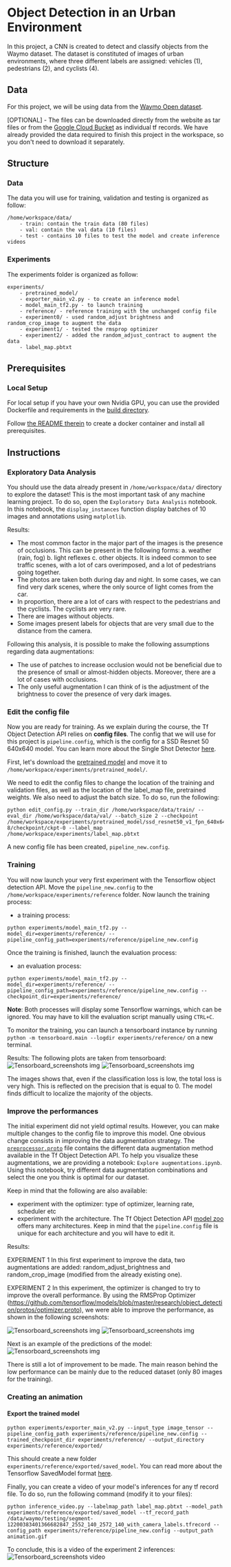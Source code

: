 # Object Detection in an Urban Environment
In this project, a CNN is created to detect and classify objects from the Waymo dataset.
The dataset is constituted of images of urban environments, where three different labels are assigned: vehicles (1), pedestrians (2), and cyclists (4).

## Data

For this project, we will be using data from the [Waymo Open dataset](https://waymo.com/open/).

[OPTIONAL] - The files can be downloaded directly from the website as tar files or from the [Google Cloud Bucket](https://console.cloud.google.com/storage/browser/waymo_open_dataset_v_1_2_0_individual_files/) as individual tf records. We have already provided the data required to finish this project in the workspace, so you don't need to download it separately.

## Structure

### Data

The data you will use for training, validation and testing is organized as follow:
```
/home/workspace/data/
    - train: contain the train data (80 files)
    - val: contain the val data (10 files)
    - test - contains 10 files to test the model and create inference videos
```

### Experiments
The experiments folder is organized as follow:
```
experiments/
    - pretrained_model/
    - exporter_main_v2.py - to create an inference model
    - model_main_tf2.py - to launch training
    - reference/ - reference training with the unchanged config file
    - experiment0/ - used random_adjust brightness and random_crop_image to augment the data
    - experiment1/ - tested the rmsprop optimizer
    - experiment2/ - added the random_adjust_contract to augment the data
    - label_map.pbtxt
```

## Prerequisites

### Local Setup

For local setup if you have your own Nvidia GPU, you can use the provided Dockerfile and requirements in the [build directory](./build).

Follow [the README therein](./build/README.md) to create a docker container and install all prerequisites.

## Instructions

### Exploratory Data Analysis

You should use the data already present in `/home/workspace/data/` directory to explore the dataset! This is the most important task of any machine learning project. 
To do so, open the `Exploratory Data Analysis` notebook. 
In this notebook, the `display_instances` function display batches of 10 images and annotations using `matplotlib`.

Results:
- The most common factor in the major part of the images is the presence of occlusions. This can be present in the following forms:
	a. weather (rain, fog)
	b. light reflexes
	c. other objects. It is indeed common to see traffic scenes, with a lot of cars overimposed, and a lot of pedestrians going together.
- The photos are taken both during day and night. In some cases, we can find very dark scenes, where the only source of light comes from the car.
- In proportion, there are a lot of cars with respect to the pedestrians and the cyclists. The cyclists are very rare.
- There are images without objects.
- Some images present labels for objects that are very small due to the distance from the camera.

Following this analysis, it is possible to make the following assumptions regarding data augmentations:
- The use of patches to increase occlusion would not be beneficial due to the presence of small or almost-hidden objects. Moreover, there are a lot of cases with occlusions.
- The only useful augmentation I can think of is the adjustment of the brightness to cover the presence of very dark images.


### Edit the config file

Now you are ready for training. As we explain during the course, the Tf Object Detection API relies on **config files**. The config that we will use for this project is `pipeline.config`, which is the config for a SSD Resnet 50 640x640 model. You can learn more about the Single Shot Detector [here](https://arxiv.org/pdf/1512.02325.pdf).

First, let's download the [pretrained model](http://download.tensorflow.org/models/object_detection/tf2/20200711/ssd_resnet50_v1_fpn_640x640_coco17_tpu-8.tar.gz) and move it to `/home/workspace/experiments/pretrained_model/`.

We need to edit the config files to change the location of the training and validation files, as well as the location of the label_map file, pretrained weights. We also need to adjust the batch size. To do so, run the following:
```
python edit_config.py --train_dir /home/workspace/data/train/ --eval_dir /home/workspace/data/val/ --batch_size 2 --checkpoint /home/workspace/experiments/pretrained_model/ssd_resnet50_v1_fpn_640x640_coco17_tpu-8/checkpoint/ckpt-0 --label_map /home/workspace/experiments/label_map.pbtxt
```
A new config file has been created, `pipeline_new.config`.

### Training

You will now launch your very first experiment with the Tensorflow object detection API. Move the `pipeline_new.config` to the `/home/workspace/experiments/reference` folder. Now launch the training process:
* a training process:
```
python experiments/model_main_tf2.py --model_dir=experiments/reference/ --pipeline_config_path=experiments/reference/pipeline_new.config
```
Once the training is finished, launch the evaluation process:
* an evaluation process:
```
python experiments/model_main_tf2.py --model_dir=experiments/reference/ --pipeline_config_path=experiments/reference/pipeline_new.config --checkpoint_dir=experiments/reference/
```

**Note**: Both processes will display some Tensorflow warnings, which can be ignored. You may have to kill the evaluation script manually using
`CTRL+C`.

To monitor the training, you can launch a tensorboard instance by running `python -m tensorboard.main --logdir experiments/reference/` on a new terminal.

Results:
The following plots are taken from tensorboard:
![Tensorboard_screenshots img](/tensorboard_screenshots/reference_loss.png "Reference loss")
![Tensorboard_screenshots img](/tensorboard_screenshots/reference_performance.png "Reference performance")

The images shows that, even if the classification loss is low, the total loss is very high. This is reflected on the precision that is equal to 0. The model finds difficult to localize the majority of the objects.

### Improve the performances

The initial experiment did not yield optimal results. However, you can make multiple changes to the config file to improve this model. One obvious change consists in improving the data augmentation strategy. The [`preprocessor.proto`](https://github.com/tensorflow/models/blob/master/research/object_detection/protos/preprocessor.proto) file contains the different data augmentation method available in the Tf Object Detection API. To help you visualize these augmentations, we are providing a notebook: `Explore augmentations.ipynb`. Using this notebook, try different data augmentation combinations and select the one you think is optimal for our dataset.

Keep in mind that the following are also available:
* experiment with the optimizer: type of optimizer, learning rate, scheduler etc
* experiment with the architecture. The Tf Object Detection API [model zoo](https://github.com/tensorflow/models/blob/master/research/object_detection/g3doc/tf2_detection_zoo.md) offers many architectures. Keep in mind that the `pipeline.config` file is unique for each architecture and you will have to edit it.

Results:

EXPERIMENT 1
In this first experiment to improve the data, two augmentations are added: random_adjust_brightness and random_crop_image (modified from the already existing one).


EXPERIMENT 2
In this experiment, the optimizer is changed to try to improve the overall performance. By using the RMSProp Optimizer (https://github.com/tensorflow/models/blob/master/research/object_detection/protos/optimizer.proto), we were able to improve the performance, as shown in the following screenshots:

![Tensorboard_screenshots img](/tensorboard_screenshots/exp2_.png "Exp2 loss")
![Tensorboard_screenshots img](/tensorboard_screenshots/exp2_performance.png "Exp2 performance")

Next is an example of the predictions of the model:
![Tensorboard_screenshots img](/tensorboard_screenshots/reference_loss.png "Exp2 prediction example")

There is still a lot of improvement to be made. The main reason behind the low performance can be mainly due to the reduced dataset (only 80 images for the training).

### Creating an animation
#### Export the trained model
```
python experiments/exporter_main_v2.py --input_type image_tensor --pipeline_config_path experiments/reference/pipeline_new.config --trained_checkpoint_dir experiments/reference/ --output_directory experiments/reference/exported/
```
This should create a new folder `experiments/reference/exported/saved_model`. You can read more about the Tensorflow SavedModel format [here](https://www.tensorflow.org/guide/saved_model).

Finally, you can create a video of your model's inferences for any tf record file. To do so, run the following command (modify it to your files):
```
python inference_video.py --labelmap_path label_map.pbtxt --model_path experiments/reference/exported/saved_model --tf_record_path /data/waymo/testing/segment-12200383401366682847_2552_140_2572_140_with_camera_labels.tfrecord --config_path experiments/reference/pipeline_new.config --output_path animation.gif
```

To conclude, this is a video of the experiment 2 inferences:
![Tensorboard_screenshots video](/tensorboard_screenshots/animation_exp2.gif "Exp2 inference video")
